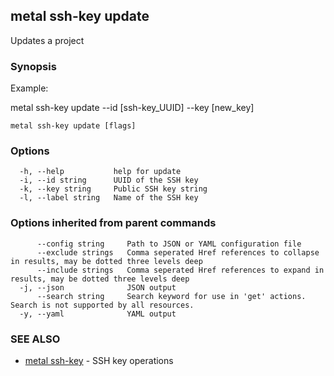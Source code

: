 ## metal ssh-key update

Updates a project

### Synopsis

Example:

metal ssh-key update --id [ssh-key_UUID] --key [new_key]



```
metal ssh-key update [flags]
```

### Options

```
  -h, --help           help for update
  -i, --id string      UUID of the SSH key
  -k, --key string     Public SSH key string
  -l, --label string   Name of the SSH key
```

### Options inherited from parent commands

```
      --config string     Path to JSON or YAML configuration file
      --exclude strings   Comma seperated Href references to collapse in results, may be dotted three levels deep
      --include strings   Comma seperated Href references to expand in results, may be dotted three levels deep
  -j, --json              JSON output
      --search string     Search keyword for use in 'get' actions. Search is not supported by all resources.
  -y, --yaml              YAML output
```

### SEE ALSO

* [metal ssh-key](metal_ssh-key.md)	 - SSH key operations

